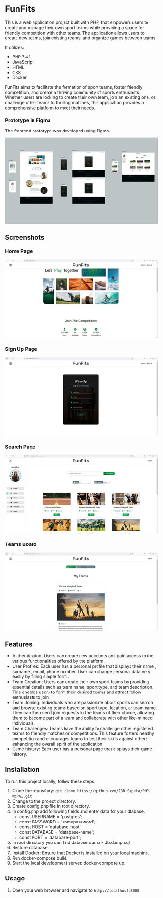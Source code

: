 # FunFits

This is a web application project built with PHP, that empowers users to create and manage their own sport teams while providing a space for friendly competition with other teams. The application allows users to create new teams, join existing teams, and organize games between teams.



It utilizes:  
- PHP 7.4.1
- JavaScript
- HTML
- CSS
- Docker



FunFits aims to facilitate the formation of sport teams, foster friendly competition, and create a thriving community of sports enthusiasts. Whether users are looking to create their own team, join an existing one, or challenge other teams to thrilling matches, this application provides a comprehensive platform to meet their needs.

###  Prototype in Figma
The frontend prototype was developed using Figma. 

![Components](./readme_images/figma.PNG)



## Screenshots



### Home Page
![Home Page](./readme_images/screan_1A.PNG)


### Sign Up Page
![Sign UP Page](./readme_images/screan_2A.PNG)


### Search Page
![Search Page](./readme_images/screan_3A.PNG)


### Teams Board
![Teams Board](./readme_images/screan_4A.PNG)





## Features

- Authentication: Users can create new accounts and gain access to the various functionalities offered by the platform.
-   User Profiles: Each user has a personal profile that displays their name , surname , email, phone number. User can change personal data very easliy by filling simple form .
- Team Creation: Users can create their own sport teams by providing essential details such as team name, sport type, and team description. This enables users to form their desired teams and attract fellow enthusiasts to join.
- Team Joining: Individuals who are passionate about sports can search and browse existing teams based on sport type, location, or team name. They can then send join requests to the teams of their choice, allowing them to become part of a team and collaborate with other like-minded individuals.
- Team Challenges: Teams have the ability to challenge other registered teams to friendly matches or competitions. This feature fosters healthy competition and encourages teams to test their skills against others, enhancing the overall spirit of the application.
- Game history: Each user has a personal page that displays their game history.




## Installation


To run this project locally, follow these steps:

1. Clone the repository: `git clone https://github.com/JBR-Sapeta/PHP-WdPAI.git`
2. Change to the project directory.
3. Create config.php file in root directory.
4. In config.php add following fields and enter data for your dtabase.
    - const USERNAME = 'postgres';
    - const PASSWORD = 'somepassword';
    - const HOST = 'database-host';
    - const DATABASE = 'database-name';
    - const PORT = 'database-port';
5. In root directory you can find databse dump - db.dump.sql.
6. Restore database. 
3. Install Docker: Ensure that Docker is installed on your local machine. 
3. Run docker-compose build.
5. Start the local development server: docker-compose up.


## Usage

1. Open your web browser and navigate to `http://localhost:8000`


